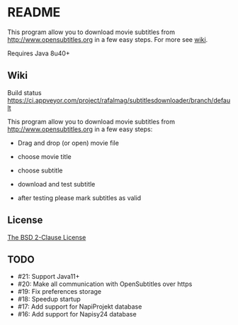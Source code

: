# README #

This program allow you to download movie subtitles from http://www.opensubtitles.org in a few easy steps.
For more see [wiki](https://bitbucket.org/rafalmag/subtitlesdownloader/wiki/).

Requires Java 8u40+

## Wiki

Build status
https://ci.appveyor.com/project/rafalmag/subtitlesdownloader/branch/default

This program allow you to download movie subtitles from http://www.opensubtitles.org in a few easy steps:

- Drag and drop (or open) movie file

[comment]: <> (01-selectMovie.PNG)

- choose movie title

[comment]: <> (02-selectTitle.PNG)

- choose subtitle

[comment]: <> (03-selectSubtitles.PNG)

- download and test subtitle

[comment]: <> (04-downloadAndTest.PNG)

- after testing please mark subtitles as valid

[comment]: <> (Latest version can be downloaded from here: https://bitbucket.org/rafalmag/subtitlesdownloader/downloads)

## License

[The BSD 2-Clause License](https://web.archive.org/web/20200621210917/http://opensource.org/licenses/BSD-2-Clause)

## TODO

- #21: Support Java11+
- #20: Make all communication with OpenSubtitles over https
- #19: Fix preferences storage
- #18: Speedup startup
- #17: Add support for NapiProjekt database
- #16: Add support for Napisy24 database
